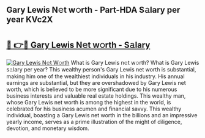 ## Gary Lewis N𝚎t w𝚘rth - Part-HDA S𝚊lary per year KVc2X

# <h2><a href="http://gc4afx.nevu.top/?p=Gary+Lewis">🔗 👉🔴 Gary Lewis N𝚎t w𝚘rth - S𝚊lary</a></h2>

[![Gary Lewis N𝚎t W𝚘rth](https://i.imgur.com/Oavwk0R.jpeg)](http://gc4afx.nevu.top/?p=Gary+Lewis)
What is Gary Lewis n𝚎t w𝚘rth? What is Gary Lewis s𝚊lary per year?
This wealthy person's Gary Lewis net worth is substantial, making him one of the wealthiest individuals in his industry. His annual earnings are substantial, but they are overshadowed by Gary Lewis net worth, which is believed to be more significant due to his numerous business interests and valuable real estate holdings. This wealthy man, whose Gary Lewis net worth is among the highest in the world, is celebrated for his business acumen and financial savvy. This wealthy individual, boasting a Gary Lewis net worth in the billions and an impressive yearly income, serves as a prime illustration of the might of diligence, devotion, and monetary wisdom.
